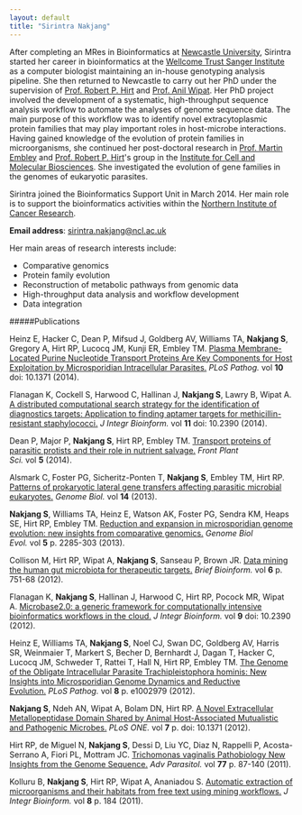 ```yaml
---
layout: default
title: "Sirintra Nakjang"
---
```

After completing an MRes in Bioinformatics at <a href="http://www.ncl.ac.uk/"  target="_blank">Newcastle University</a>, Sirintra started her career in bioinformatics at the <a href="http://www.sanger.ac.uk/" target="_blank">Wellcome Trust Sanger Institute</a> as a computer biologist maintaining an in-house genotyping analysis pipeline. She then returned to Newcastle to carry out her PhD under the supervision of <a href="http://research.ncl.ac.uk/microbial_eukaryotes/robertp_hirt.html" target="_blank">Prof. Robert P. Hirt</a> and <a href="http://intbio.ncl.ac.uk/?people=anil-wipat" target="_blank">Prof. Anil Wipat</a>. Her PhD project involved the development of a systematic, high-throughput sequence analysis workflow to automate the analyses of genome sequence data. The main purpose of this workflow was to identify novel extracytoplasmic protein families that may play important roles in host-microbe interactions. Having gained knowledge of the evolution of protein families in microorganisms, she continued her post-doctoral research in <a href="http://www.ncl.ac.uk/camb/staff/profile/martin.embley" target="_blank">Prof. Martin Embley</a> and <a href="http://research.ncl.ac.uk/microbial_eukaryotes/robertp_hirt.html" target="_blank">Prof. Robert P. Hirt</a>'s group in the <a href="http://www.ncl.ac.uk/camb/" target="_blank">Institute for Cell and Molecular Biosciences</a>. She investigated the evolution of gene families in the genomes of eukaryotic parasites.

Sirintra joined the Bioinformatics Support Unit in March 2014. Her main role is to support the bioinformatics activities within the <a href="http://www.ncl.ac.uk/nicr/" target="_blank">Northern Institute of Cancer Research</a>.

<strong>Email address</strong>: <a href="mailto:sirintra.nakjang@ncl.ac.uk">sirintra.nakjang@ncl.ac.uk</a>

Her main areas of research interests include:
<ul>
	<li>Comparative genomics</li>
	<li>Protein family evolution</li>
	<li>Reconstruction of metabolic pathways from genomic data</li>
	<li>High-throughput data analysis and workflow development</li>
	<li>Data integration</li>
</ul>

#####Publications

Heinz E, Hacker C, Dean P, Mifsud J, Goldberg AV, Williams TA, <b>Nakjang S</b>, Gregory A, Hirt RP, Lucocq JM, Kunji ER, Embley TM. <a href="http://www.ncbi.nlm.nih.gov/pubmed/25474405?dopt=Abstract" target="_blank">Plasma Membrane-Located Purine Nucleotide Transport Proteins Are Key Components for Host Exploitation by Microsporidian Intracellular Parasites.</a> <i>PLoS Pathog.</i> vol <b>10</b> doi: 10.1371 (2014).

Flanagan K, Cockell S, Harwood C, Hallinan J, <b>Nakjang S</b>, Lawry B, Wipat A. <a href="http://www.ncbi.nlm.nih.gov/pubmed/24980620?dopt=Abstract" target="_blank">A distributed computational search strategy for the identification of diagnostics targets: Application to finding aptamer targets for methicillin-resistant staphylococci.</a> <i>J Integr Bioinform.</i> vol <b>11</b> doi: 10.2390 (2014).

Dean P, Major P, <b>Nakjang S</b>, Hirt RP, Embley TM. <a href="http://www.ncbi.nlm.nih.gov/pubmed/24808897?dopt=Abstract" target="_blank">Transport proteins of parasitic protists and their role in nutrient salvage.</a> <i>Front Plant Sci.</i> vol <b>5</b> (2014).

Alsmark C, Foster PG, Sicheritz-Ponten T, <b>Nakjang S</b>, Embley TM, Hirt RP. <a href="http://www.ncbi.nlm.nih.gov/pubmed/23442822?dopt=Abstract" target="_blank">Patterns of prokaryotic lateral gene transfers affecting parasitic microbial eukaryotes.</a> <i>Genome Biol.</i> vol <b>14</b> (2013).

<b>Nakjang S</b>, Williams TA, Heinz E, Watson AK, Foster PG, Sendra KM, Heaps SE, Hirt RP, Embley TM. <a href="http://www.ncbi.nlm.nih.gov/pubmed/24259309?dopt=Abstract" target="_blank">Reduction and expansion in microsporidian genome evolution: new insights from comparative genomics.</a> <i>Genome Biol Evol.</i> vol <b>5</b> p. 2285-303 (2013).

Collison M, Hirt RP, Wipat A, <b>Nakjang S</b>, Sanseau P, Brown JR. <a href="http://www.ncbi.nlm.nih.gov/pubmed/22445903?dopt=Abstract" target="_blank">Data mining the human gut microbiota for therapeutic targets.</a> <i>Brief Bioinform.</i> vol <b>6</b> p. 751-68 (2012).

Flanagan K, <b>Nakjang S</b>, Hallinan J, Harwood C, Hirt RP, Pocock MR, Wipat A. <a href="http://www.ncbi.nlm.nih.gov/pubmed/23001322?dopt=Abstract" target="_blank">Microbase2.0: a generic framework for computationally intensive bioinformatics workflows in the cloud.</a> <i>J Integr Bioinform.</i> vol <b>9</b> doi: 10.2390 (2012).

Heinz E, Williams TA, <b>Nakjang S</b>, Noel CJ, Swan DC, Goldberg AV, Harris SR, Weinmaier T, Markert S, Becher D, Bernhardt J, Dagan T, Hacker C, Lucocq JM, Schweder T, Rattei T, Hall N, Hirt RP, Embley TM. <a href="http://www.ncbi.nlm.nih.gov/pubmed/23133373?dopt=Abstract" target="_blank">The Genome of the Obligate Intracellular Parasite Trachipleistophora hominis: New Insights into Microsporidian Genome Dynamics and Reductive Evolution.</a> <i>PLoS Pathog.</i> vol <b>8</b> p. e1002979 (2012).

<b>Nakjang S</b>, Ndeh AN, Wipat A, Bolam DN, Hirt RP. <a href="http://www.ncbi.nlm.nih.gov/pubmed/22299034?dopt=Abstract" target="_blank">A Novel Extracellular Metallopeptidase Domain Shared by Animal Host-Associated Mutualistic and Pathogenic Microbes.</a> <i>PLoS ONE.</i> vol <b>7</b> p. doi: 10.1371 (2012).

Hirt RP, de Miguel N, <b>Nakjang S</b>, Dessi D, Liu YC, Diaz N, Rappelli P, Acosta-Serrano A, Fiori PL, Mottram JC. <a href="http://www.ncbi.nlm.nih.gov/pubmed/22137583?dopt=Abstract">Trichomonas vaginalis Pathobiology New Insights from the Genome Sequence.</a> <i>Adv Parasitol.</i> vol <b>77</b> p. 87-140 (2011).

Kolluru B, <b>Nakjang S</b>, Hirt RP, Wipat A, Ananiadou S. <a href="http://www.ncbi.nlm.nih.gov/pubmed/21987583?dopt=Abstract" target="_blank">Automatic extraction of microorganisms and their habitats from free text using mining workflows.</a> <i>J Integr Bioinform.</i> vol <b>8</b> p. 184 (2011).
